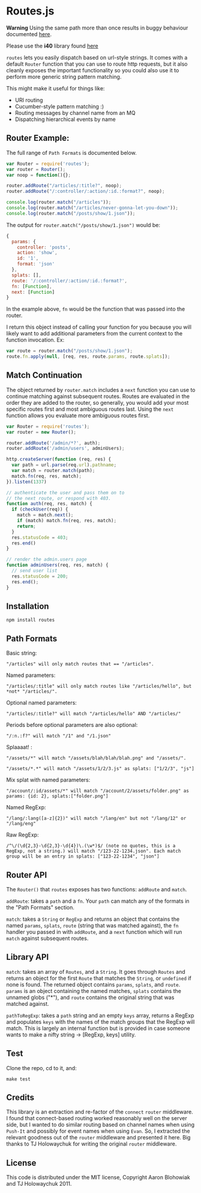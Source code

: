 # Routes.js

**Warning** Using the same path more than once results in buggy behaviour documented [here](https://github.com/aaronblohowiak/routes.js/issues/31).

Please use the **i40** library found [here](https://www.npmjs.org/package/i40)

`routes` lets you easily dispatch based on url-style strings.  It comes with a default `Router` function that you can use to route http requests, but it also cleanly exposes the important functionality so you could also use it to perform more generic string pattern matching.

This might make it useful for things like:

* URI routing
* Cucumber-style pattern matching :)
* Routing messages by channel name from an MQ
* Dispatching hierarchical events by name


## Router Example:

The full range of `Path Formats` is documented below.

```js
var Router = require('routes');
var router = Router();
var noop = function(){};

router.addRoute("/articles/:title?", noop);
router.addRoute("/:controller/:action/:id.:format?", noop);

console.log(router.match("/articles"));
console.log(router.match("/articles/never-gonna-let-you-down"));
console.log(router.match("/posts/show/1.json"));

```

The output for `router.match("/posts/show/1.json")` would be:
```js
{
  params: {
    controller: 'posts',
    action: 'show',
    id: '1',
    format: 'json'
  },
  splats: [],
  route: '/:controller/:action/:id.:format?',
  fn: [Function],
  next: [Function]
}
```

In the example above, `fn` would be the function that was passed into the router.


I return this object instead of calling your function for you because you will likely want to add additional parameters from the current context to the function invocation. Ex:

```js
var route = router.match("/posts/show/1.json");
route.fn.apply(null, [req, res, route.params, route.splats]);
```

## Match Continuation

The object returned by `router.match` includes a `next` function you can use to continue matching against subsequent routes. Routes are evaluated in the order they are added to the router, so generally, you would add your most specific routes first and most ambiguous routes last. Using the `next` function allows you evaluate more ambiguous routes first.

```js
var Router = require('routes');
var router = new Router();

router.addRoute('/admin/*?', auth);
router.addRoute('/admin/users', adminUsers);

http.createServer(function (req, res) {
  var path = url.parse(req.url).pathname;
  var match = router.match(path);
  match.fn(req, res, match);
}).listen(1337)

// authenticate the user and pass them on to
// the next route, or respond with 403.
function auth(req, res, match) {
  if (checkUser(req)) {
    match = match.next();
    if (match) match.fn(req, res, match);
    return;
  }
  res.statusCode = 403;
  res.end()
}

// render the admin.users page
function adminUsers(req, res, match) {
  // send user list
  res.statusCode = 200;
  res.end();
}
```

## Installation

    npm install routes

## Path Formats

Basic string:

    "/articles" will only match routes that == "/articles".

Named parameters:

    "/articles/:title" will only match routes like "/articles/hello", but *not* "/articles/".

Optional named parameters:

    "/articles/:title?" will match "/articles/hello" AND "/articles/"

Periods before optional parameters are also optional:

    "/:n.:f?" will match "/1" and "/1.json"

Splaaaat! :

    "/assets/*" will match "/assets/blah/blah/blah.png" and "/assets/".

    "/assets/*.*" will match "/assets/1/2/3.js" as splats: ["1/2/3", "js"]

Mix splat with named parameters:

    "/account/:id/assets/*" will match "/account/2/assets/folder.png" as params: {id: 2}, splats:["folder.png"]


Named RegExp:

    "/lang/:lang([a-z]{2})" will match "/lang/en" but not "/lang/12" or "/lang/eng"

Raw RegExp:

    /^\/(\d{2,3}-\d{2,3}-\d{4})\.(\w*)$/ (note no quotes, this is a RegExp, not a string.) will match "/123-22-1234.json". Each match group will be an entry in splats: ["123-22-1234", "json"]


## Router API

The `Router()` that `routes` exposes has two functions: `addRoute` and `match`.

`addRoute`: takes a `path` and a `fn`. Your `path` can match any of the formats in the "Path Formats" section.

`match`: takes a `String` or `RegExp` and returns an object that contains the named `params`, `splats`, `route` (string that was matched against), the `fn` handler you passed in with `addRoute`, and a `next` function which will run `match` against subsequent routes.

## Library API

`match`: takes an array of `Routes`, and a `String`. It goes through `Routes` and returns an object for the first `Route` that matches the `String`, or `undefined` if none is found. The returned object contains `params`, `splats`, and `route`. `params` is an object containing the named matches, `splats` contains the unnamed globs ("*"), and `route` contains the original string that was matched against.

`pathToRegExp`: takes a `path` string and an empty `keys` array, returns a RegExp and populates `keys` with the names of the match groups that the RegExp will match. This is largely an internal function but is provided in case someone wants to make a nifty string -> [RegExp, keys] utility.


## Test

Clone the repo, cd to it, and:

    make test

## Credits

This library is an extraction and re-factor of the `connect` `router` middleware.  I found that connect-based routing worked reasonably well on the server side, but I wanted to do similar routing based on channel names when using `Push-It` and possibly for event names when using `Evan`.  So, I extracted the relevant goodness out of the `router` middleware and presented it here.  Big thanks to TJ Holowaychuk for writing the original `router` middleware.

## License

This code is distributed under the MIT license, Copyright Aaron Blohowiak and TJ Holowaychuk 2011.
